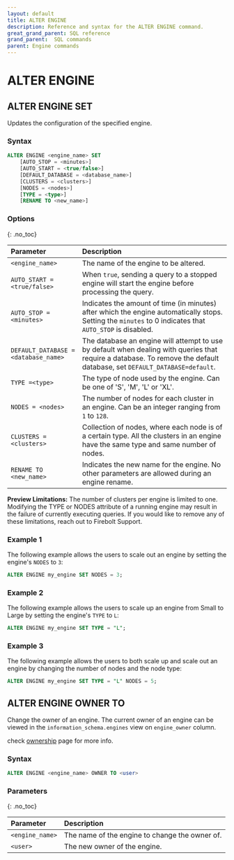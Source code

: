 ```yaml
---
layout: default
title: ALTER ENGINE
description: Reference and syntax for the ALTER ENGINE command.
great_grand_parent: SQL reference
grand_parent:  SQL commands
parent: Engine commands
---
```


# ALTER ENGINE

## ALTER ENGINE SET

Updates the configuration of the specified engine.

### Syntax

```sql
ALTER ENGINE <engine_name> SET
    [AUTO_STOP = <minutes>]
    [AUTO_START = <true/false>]
    [DEFAULT_DATABASE = <database_name>]
    [CLUSTERS = <clusters>]
    [NODES = <nodes>]
    [TYPE = <type>]
    [RENAME TO <new_name>]
```
### Options 
{: .no_toc}  

| Parameter                            | Description                                  |
| :----------------------------------- | :------------------------------------------- |
| `<engine_name>`                      | The name of the engine to be altered.        |
| `AUTO_START = <true/false>`          | When `true`, sending a query to a stopped engine will start the engine before processing the query. |
| `AUTO_STOP = <minutes>`              | Indicates the amount of time (in minutes) after which the engine automatically stops. Setting the `minutes` to 0 indicates that `AUTO_STOP` is disabled. |
| `DEFAULT_DATABASE = <database_name>` | The database an engine will attempt to use by default when dealing with queries that require a database. To remove the default database, set `DEFAULT_DATABASE=default`. |
| `TYPE =<type>`                       | The type of node used by the engine. Can be one of 'S', 'M', 'L' or 'XL'. |
| `NODES = <nodes>`                    | The number of nodes for each cluster in an engine. Can be an integer ranging from `1` to `128`. |
| `CLUSTERS = <clusters>`              | Collection of nodes, where each node is of a certain type. All the clusters in an engine have the same type and same number of nodes. |
| `RENAME TO <new_name>`               | Indicates the new name for the engine. No other parameters are allowed during an engine rename. |

**Preview Limitations:**  The number of clusters per engine is limited to one.  Modifying the TYPE or NODES attribute of a running engine may result in the failure of currently executing queries. If you would like to remove any of these limitations, reach out to Firebolt Support.

### Example 1
The following example allows the users to scale out an engine by setting the engine's `NODES` to `3`: 

```sql
ALTER ENGINE my_engine SET NODES = 3;
```

### Example 2
The following example allows the users to scale up an engine from Small to Large by setting the engine's `TYPE` to `L`: 

```sql
ALTER ENGINE my_engine SET TYPE = "L";
```

### Example 3
The following example allows the users to both scale up and scale out an engine by changing the number of nodes and the node type: 

```sql
ALTER ENGINE my_engine SET TYPE = "L" NODES = 5;
```

## ALTER ENGINE OWNER TO

Change the owner of an engine. The current owner of an engine can be viewed in the `information_schema.engines` view on `engine_owner` column.

check [ownership](../../../Guides/security/ownership.md) page for more info.

### Syntax

```sql
ALTER ENGINE <engine_name> OWNER TO <user>
```

### Parameters 
{: .no_toc}

| Parameter     | Description                                  |
| :------------ | :------------------------------------------- |
| `<engine_name>` | The name of the engine to change the owner of. |
| `<user>`       | The new owner of the engine.                 |